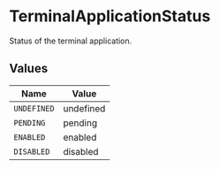 # TerminalApplicationStatus

Status of the terminal application.


## Values

| Name        | Value       |
| ----------- | ----------- |
| `UNDEFINED` | undefined   |
| `PENDING`   | pending     |
| `ENABLED`   | enabled     |
| `DISABLED`  | disabled    |